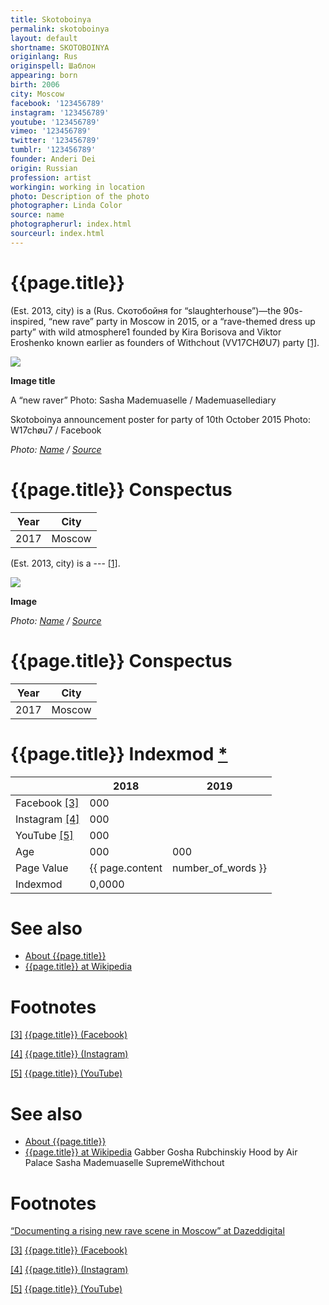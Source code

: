 ```yaml
---
title: Skotoboinya
permalink: skotoboinya
layout: default
shortname: SKOTOBOINYA
originlang: Rus
originspell: Шаблон
appearing: born
birth: 2006
city: Moscow
facebook: '123456789'
instagram: '123456789'
youtube: '123456789'
vimeo: '123456789'
twitter: '123456789'
tumblr: '123456789'
founder: Anderi Dei
origin: Russian
profession: artist
workingin: working in location
photo: Description of the photo
photographer: Linda Color
source: name
photographerurl: index.html
sourceurl: index.html
---
```


# {{page.title}}

(Est. 2013, city) is a (Rus. Скотобойня for “slaughterhouse”)—the 90s-inspired, “new rave” party in Moscow in 2015, or a “rave-themed dress up party” with wild atmosphere1 founded by Kira Borisova and Viktor Eroshenko known earlier as founders of Withchout (VV17CHØU7) party <span id="a1">[\[1\]](#f1)</span>.

![](/encyclopedia/images/image-name.jpg)

**Image title**

A “new raver”
Photo: Sasha Mademuaselle / Mademuasellediary


Skotoboinya announcement poster for party of 10th October 2015
Photo: W17chøu7 / Facebook


*Photo: [Name](index) / [Source](index)*

# {{page.title}} Conspectus

|Year|City|
|-|-|
|2017|Moscow|

(Est. 2013, city) is a --- <span id="a1">[\[1\]](#f1)</span>.

![](/encyclopedia/images/{{page.permalink}}.jpg)

**Image**

*Photo: [Name](index) / [Source](index)*

# {{page.title}} Conspectus

|Year|City|
|-|-|
|2017|Moscow|

# {{page.title}} Indexmod [*](indexmod)

||2018|2019|
|-|-|-|
|Facebook <span id="a3">[\[3\]](#f3)</span>|000||
|Instagram <span id="a4">[\[4\]](#f4)</span>|000||
|YouTube <span id="a5">[\[5\]](#f5)</span>|000||
|Age|000|000|
|Page Value|{{ page.content | number_of_words }}||
|Indexmod|0,0000||

# See also

+ [About {{page.title}}](index)
+ [{{page.title}} at Wikipedia](index)

# Footnotes

[[3]](#a3) <span id="f3"></span> [{{page.title}} (Facebook)](index)

[[4]](#a4) <span id="f4"></span> [{{page.title}} (Instagram)](index)

[[5]](#a5) <span id="f5"></span> [{{page.title}} (YouTube)](index)

# See also

+ [About {{page.title}}](index)
+ [{{page.title}} at Wikipedia](index)
Gabber
Gosha Rubchinskiy
Hood by Air
Palace
Sasha Mademuaselle
SupremeWithchout

# Footnotes

[“Documenting a rising new rave scene in Moscow” at Dazeddigital](http://www.dazeddigital.com/photography/article/26313/1/gabber-raves-new-rave-scene-in-moscow-sasha-mademuaselle)

[[3]](#a3) <span id="f3"></span> [{{page.title}} (Facebook)](index)

[[4]](#a4) <span id="f4"></span> [{{page.title}} (Instagram)](index)

[[5]](#a5) <span id="f5"></span> [{{page.title}} (YouTube)](index)
